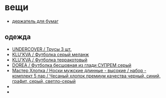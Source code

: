 # вещи

 * [держатель для бумаг](https://www.komus.ru/katalog/mebel/aksessuary-i-predmety-interera/podstavki-derzhateli-i-kronshtejny-/derzhateli-dlya-bumagi/derzhatel-dlya-bumag-a4-profioffice-hd-3la-na-strubtsine-seryj/p/57528/)

## одежда

 * [ UNDERCOVER / Трусы 3 шт.](https://www.wildberries.ru/catalog/13023035/detail.aspx?targetUrl=WL)
 * [ KLU'KVA / Футболка серый меланж](https://www.wildberries.ru/catalog/15223978/detail.aspx?targetUrl=WL)
 * [ KLU'KVA / Футболка терракотовый](https://www.wildberries.ru/catalog/15223987/detail.aspx?targetUrl=WL)
 * [ DOREA / Футболка бесшовная из глади СУПРЕМ серый](https://www.wildberries.ru/catalog/3111355/detail.aspx?targetUrl=WL)
 * [ Мастер Хлопка / Носки мужские длинные - высокие / набор - комплект 5 пар / Чесаный хлопок премиум качества черный, синий, графит, серый, светло-серый](https://www.wildberries.ru/catalog/15535269/detail.aspx?targetUrl=BP)
 * []()
 * []()